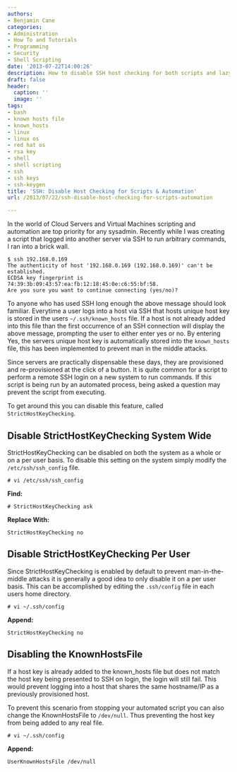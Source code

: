 ```yaml
---
authors:
- Benjamin Cane
categories:
- Administration
- How To and Tutorials
- Programming
- Security
- Shell Scripting
date: '2013-07-22T14:00:26'
description: How to disable SSH host checking for both scripts and lazy users
draft: false
header:
  caption: ''
  image: ''
tags:
- bash
- known hosts file
- known_hosts
- linux
- linux os
- red hat os
- rsa key
- shell
- shell scripting
- ssh
- ssh keys
- ssh-keygen
title: 'SSH: Disable Host Checking for Scripts & Automation'
url: /2013/07/22/ssh-disable-host-checking-for-scripts-automation

---
```


In the world of Cloud Servers and Virtual Machines scripting and automation are top priority for any sysadmin. Recently while I was creating a script that logged into another server via SSH to run arbitrary commands, I ran into a brick wall.

    $ ssh 192.168.0.169
    The authenticity of host '192.168.0.169 (192.168.0.169)' can't be established.
    ECDSA key fingerprint is 74:39:3b:09:43:57:ea:fb:12:18:45:0e:c6:55:bf:58.
    Are you sure you want to continue connecting (yes/no)?

To anyone who has used SSH long enough the above message should look familiar. Everytime a user logs into a host via SSH that hosts unique host key is stored in the users `~/.ssh/known_hosts` file. If a host is not already added into this file than the first occurrence of an SSH connection will display the above message, prompting the user to either enter yes or no. By entering Yes, the servers unique host key is automatically stored into the `known_hosts` file, this has been implemented to prevent man in the middle attacks.

Since servers are practically dispensable these days, they are provisioned and re-provisioned at the click of a button. It is quite common for a script to perform a remote SSH login on a new system to run commands. If this script is being run by an automated process, being asked a question may prevent the script from executing.

To get around this you can disable this feature, called `StrictHostKeyChecking`.

## Disable StrictHostKeyChecking System Wide

StrictHostKeyChecking can be disabled on both the system as a whole or on a per user basis. To disable this setting on the system simply modify the `/etc/ssh/ssh_config` file.

    # vi /etc/ssh/ssh_config

**Find:**

    # StrictHostKeyChecking ask

**Replace With:**

    StrictHostKeyChecking no

## Disable StrictHostKeyChecking Per User

Since StrictHostKeyChecking is enabled by default to prevent man-in-the-middle attacks it is generally a good idea to only disable it on a per user basis. This can be accomplished by editing the `.ssh/config` file in each users home directory.

    # vi ~/.ssh/config

**Append:**

    StrictHostKeyChecking no

## Disabling the KnownHostsFile

If a host key is already added to the known_hosts file but does not match the host key being presented to SSH on login, the login will still fail. This would prevent logging into a host that shares the same hostname/IP as a previously provisioned host.

To prevent this scenario from stopping your automated script you can also change the KnownHostsFile to `/dev/null`. Thus preventing the host key from being added to any real file.

    # vi ~/.ssh/config

**Append:**

    UserKnownHostsFile /dev/null
